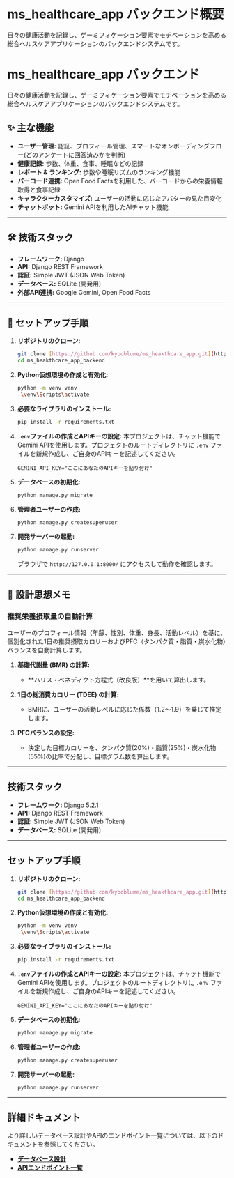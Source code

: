 # ms_healthcare_app バックエンド概要

日々の健康活動を記録し、ゲーミフィケーション要素でモチベーションを高める総合ヘルスケアアプリケーションのバックエンドシステムです。

# ms_healthcare_app バックエンド

日々の健康活動を記録し、ゲーミフィケーション要素でモチベーションを高める総合ヘルスケアアプリケーションのバックエンドシステムです。

## ✨ 主な機能

* **ユーザー管理:** 認証、プロフィール管理、スマートなオンボーディングフロー(どのアンケートに回答済みかを判断)
* **健康記録:** 歩数、体重、食事、睡眠などの記録
* **レポート & ランキング:** 歩数や睡眠リズムのランキング機能
* **バーコード連携:** Open Food Factsを利用した、バーコードからの栄養情報取得と食事記録
* **キャラクターカスタマイズ:** ユーザーの活動に応じたアバターの見た目変化
* **チャットボット:** Gemini APIを利用したAIチャット機能

---

## 🛠️ 技術スタック

* **フレームワーク:** Django
* **API:** Django REST Framework
* **認証:** Simple JWT (JSON Web Token)
* **データベース:** SQLite (開発用)
* **外部API連携:** Google Gemini, Open Food Facts

---

## 🚀 セットアップ手順

1.  **リポジトリのクローン:**
    ```bash
    git clone [https://github.com/kyooblume/ms_heakthcare_app.git](https://github.com/kyooblume/ms_heakthcare_app.git)
    cd ms_heakthcare_app_backend
    ```

2.  **Python仮想環境の作成と有効化:**
    ```bash
    python -m venv venv
    .\venv\Scripts\activate
    ```

3.  **必要なライブラリのインストール:**
    ```bash
    pip install -r requirements.txt
    ```

4.  **`.env`ファイルの作成とAPIキーの設定:**
    本プロジェクトは、チャット機能でGemini APIを使用します。プロジェクトのルートディレクトリに `.env` ファイルを新規作成し、ご自身のAPIキーを記述してください。
    ```
    GEMINI_API_KEY="ここにあなたのAPIキーを貼り付け"
    ```

5.  **データベースの初期化:**
    ```bash
    python manage.py migrate
    ```

6.  **管理者ユーザーの作成:**
    ```bash
    python manage.py createsuperuser
    ```

7.  **開発サーバーの起動:**
    ```bash
    python manage.py runserver
    ```
    ブラウザで `http://127.0.0.1:8000/` にアクセスして動作を確認します。

---

## 📝 設計思想メモ

### 推奨栄養摂取量の自動計算

ユーザーのプロフィール情報（年齢、性別、体重、身長、活動レベル）を基に、個別化された1日の推奨摂取カロリーおよびPFC（タンパク質・脂質・炭水化物）バランスを自動計算します。

1.  **基礎代謝量 (BMR) の計算:**
    * **ハリス・ベネディクト方程式（改良版）**を用いて算出します。

2.  **1日の総消費カロリー (TDEE) の計算:**
    * BMRに、ユーザーの活動レベルに応じた係数（1.2〜1.9）を乗じて推定します。

3.  **PFCバランスの設定:**
    * 決定した目標カロリーを、タンパク質(20%)・脂質(25%)・炭水化物(55%)の比率で分配し、目標グラム数を算出します。

---

## 技術スタック

* **フレームワーク:** Django 5.2.1
* **API:** Django REST Framework
* **認証:** Simple JWT (JSON Web Token)
* **データベース:** SQLite (開発用)


---

## セットアップ手順

1.  **リポジトリのクローン:**
    ```bash
    git clone [https://github.com/kyooblume/ms_heakthcare_app.git](https://github.com/kyooblume/ms_heakthcare_app.git)
    cd ms_healthcare_app_backend
    ```

2.  **Python仮想環境の作成と有効化:**
    ```bash
    python -m venv venv
    .\venv\Scripts\activate
    ```

3.  **必要なライブラリのインストール:**
    ```bash
    pip install -r requirements.txt
    ```

4.  **`.env`ファイルの作成とAPIキーの設定:**
    本プロジェクトは、チャット機能でGemini APIを使用します。プロジェクトのルートディレクトリに `.env` ファイルを新規作成し、ご自身のAPIキーを記述してください。
    ```
    GEMINI_API_KEY="ここにあなたのAPIキーを貼り付け"
    ```

5.  **データベースの初期化:**
    ```bash
    python manage.py migrate
    ```

6.  **管理者ユーザーの作成:**
    ```bash
    python manage.py createsuperuser
    ```

7.  **開発サーバーの起動:**
    ```bash
    python manage.py runserver
    ```

---

## 詳細ドキュメント

より詳しいデータベース設計やAPIのエンドポイント一覧については、以下のドキュメントを参照してください。

* [**データベース設計**](./docs/DATABASE_DESIGN.md)
* [**APIエンドポイント一覧**](./docs/API_ENDPOINTS.md)
















